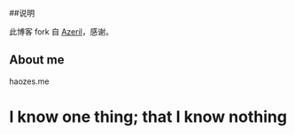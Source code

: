 ##说明

此博客 fork 自 [Azeril](http://azeril.me/)，感谢。

## About me

haozes.me


# I know one thing; that I know nothing




